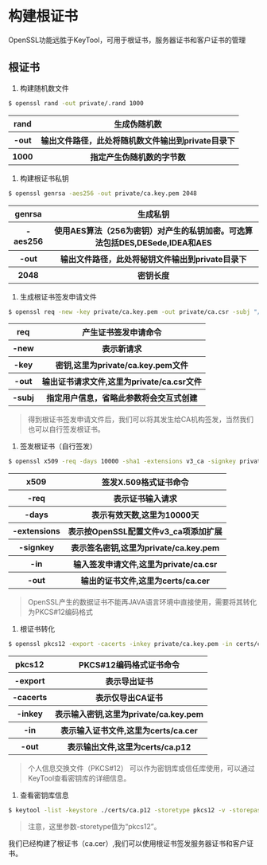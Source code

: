 # 构建根证书

OpenSSL功能远胜于KeyTool，可用于根证书，服务器证书和客户证书的管理

## 根证书

1. 构建随机数文件

  ```bash
  $ openssl rand -out private/.rand 1000
  ```
  <table>
    <tr>
      <th>rand</th>
      <th>生成伪随机数</th>
    </tr>
    <tr>
      <th>-out</th>
      <th>输出文件路径，此处将随机数文件输出到private目录下</th>
    </tr>
    <tr>
      <th>1000</th>
      <th>指定产生伪随机数的字节数</th>
    </tr>
  </table>

1. 构建根证书私钥

  ```bash
  $ openssl genrsa -aes256 -out private/ca.key.pem 2048
  ```
  <table>
    <tr>
      <th>genrsa</th>
      <th>生成私钥</th>
    </tr>
    <tr>
      <th>-aes256</th>
      <th>使用AES算法（256为密钥）对产生的私钥加密。可选算法包括DES,DESede,IDEA和AES</th>
    </tr>
    <tr>
      <th>-out</th>
      <th>输出文件路径，此处将秘钥文件输出到private目录下</th>
    </tr>
    <tr>
      <th>2048</th>
      <th>密钥长度</th>
    </tr>
  </table>

1. 生成根证书签发申请文件

  ```bash
  $ openssl req -new -key private/ca.key.pem -out private/ca.csr -subj "/C=CN/ST=BJ/L=BJ/O=lesaas/OU=lesaas/CN=*.lesaas.cn"
  ```
  <table>
    <tr>
      <th>req</th>
      <th>产生证书签发申请命令</th>
    </tr>
    <tr>
      <th>-new</th>
      <th>表示新请求</th>
    </tr>
    <tr>
      <th>-key</th>
      <th>密钥,这里为private/ca.key.pem文件</th>
    </tr>
    <tr>
      <th>-out</th>
      <th>输出证书请求文件,这里为private/ca.csr文件</th>
    </tr>
    <tr>
      <th>-subj</th>
      <th>指定用户信息，省略此参数将会交互式创建</th>
    </tr>
  </table>

  > 得到根证书签发申请文件后，我们可以将其发生给CA机构签发，当然我们也可以自行签发根证书。

1. 签发根证书（自行签发）

  ```bash
  $ openssl x509 -req -days 10000 -sha1 -extensions v3_ca -signkey private/ca.key.pem -in private/ca.csr -out certs/ca.cer
  ```
  <table>
    <tr>
      <th>x509</th>
      <th>签发X.509格式证书命令</th>
    </tr>
    <tr>
      <th>-req</th>
      <th>表示证书输入请求</th>
    </tr>
    <tr>
      <th>-days</th>
      <th>表示有效天数,这里为10000天</th>
    </tr>
    <tr>
      <th>-extensions</th>
      <th>表示按OpenSSL配置文件v3_ca项添加扩展</th>
    </tr>
    <tr>
      <th>-signkey</th>
      <th>表示签名密钥,这里为private/ca.key.pem</th>
    </tr>
    <tr>
      <th>-in</th>
      <th>输入签发申请文件,这里为private/ca.csr</th>
    </tr>
     <tr>
      <th>-out</th>
      <th>输出的证书文件,这里为certs/ca.cer</th>
    </tr>
   </table>

  > OpenSSL产生的数据证书不能再JAVA语言环境中直接使用，需要将其转化为PKCS#12编码格式

1. 根证书转化

  ```bash
  $ openssl pkcs12 -export -cacerts -inkey private/ca.key.pem -in certs/ca.cer -out certs/ca.p12
  ```
  <table>
    <tr>
      <th>pkcs12</th>
      <th>PKCS#12编码格式证书命令</th>
    </tr>
    <tr>
      <th>-export</th>
      <th>表示导出证书</th>
    </tr>
    <tr>
      <th>-cacerts</th>
      <th>表示仅导出CA证书</th>
    </tr>
    <tr>
      <th>-inkey</th>
      <th>表示输入密钥,这里为private/ca.key.pem</th>
    </tr>
    <tr>
      <th>-in</th>
      <th>表示输入证书文件,这里为certs/ca.cer</th>
    </tr>
     <tr>
      <th>-out</th>
      <th>表示输出文件,这里为certs/ca.p12</th>
    </tr>
   </table>

  > 个人信息交换文件（PKCS#12） 可以作为密钥库或信任库使用，可以通过KeyTool查看密钥库的详细信息。

1. 查看密钥库信息

  ```bash
  $ keytool -list -keystore ./certs/ca.p12 -storetype pkcs12 -v -storepass 123456
  ```
  > 注意，这里参数-storetype值为“pkcs12”。

我们已经构建了根证书（ca.cer）,我们可以使用根证书签发服务器证书和客户证书。

